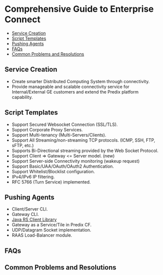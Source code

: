 # Comprehensive Guide to Enterprise Connect

* [Service Creation](#service-creation) 
* [Script Templates](#script-templates) 
* [Pushing Agents](#pushing-agents) 
* [FAQs](#faqs) 
* [Common Problems and Resolutions](#common-problems-and-resolutions) 

## Service Creation
- Create smarter Distributed Computing System through connectivity.
- Provide manageable and scalable connectivity service for Internal/External GE customers and extend the Predix platform capability.

## Script Templates 
- Support Secured Websocket Connection (SSL/TLS).
- Support Corporate Proxy Services.
- Support Multi-tenancy (Multi-Servers/Clients).
- Support All Streaming/non-streaming TCP protocols. (ICMP, SSH, FTP, sFTP, etc.)
- Supports Bi-Directional streaming provided by the Web Socket Protocol.
- Support Client => Gateway <= Server model. (new)
- Support Server-side Connectivity monitoring (wakeup request)
- Support Basic/UAA/OAuth/OAuth2 Authentication.
- Support Whitelist/Blocklist configuration.
- IPv4/IPv6 IP filtering.
- RFC 5766 (Turn Service) implemented.

## Pushing Agents
- Client/Server CLI.
- Gateway CLI.
- [Java RS Client Library](https://github.build.ge.com/212359746/phConnectivityJavaClientLib)
- Gateway as a Service/Tile in Predix CF.
- UDP/Datagram Socket implementation.
- RAAS Load-Balancer module.

## FAQs


## Common Problems and Resolutions